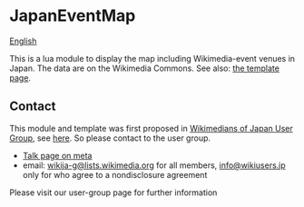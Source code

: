 # JapanEventMap
[English](README.md)

This is a lua module to display the map including Wikimedia-event venues in Japan. The data are on the Wikimedia Commons. See also: [the template page](https://meta.wikimedia.org/wiki/Template:JapanEventMap).

## Contact
This module and template was first proposed in [Wikimedians of Japan User Group](https://meta.wikimedia.org/wiki/Wikimedians_of_Japan_User_Group), see [here](https://forum.movement-strategy.org/t/japanese-connection/203/192). So please contact to the user group.

* [Talk page on meta](https://meta.wikimedia.org/wiki/Talk:Wikimedians_of_Japan_User_Group)
* email: [wikija-g@lists.wikimedia.org](mailto:wikija-g@lists.wikimedia.org) for all members, [info@wikiusers.jp](mailto:info@wikiusers.jp) only for who agree to a nondisclosure agreement

Please visit our user-group page for further information

